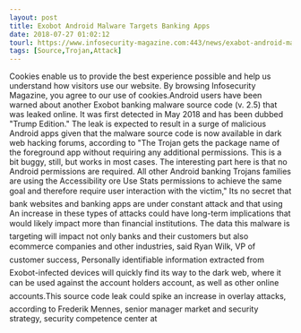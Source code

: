 ```yaml
---
layout: post
title: Exobot Android Malware Targets Banking Apps
date: 2018-07-27 01:02:12
tourl: https://www.infosecurity-magazine.com:443/news/exabot-android-malware-targets/
tags: [Source,Trojan,Attack]
---
```

Cookies enable us to provide the best experience possible and help us understand how visitors use our website. By browsing Infosecurity Magazine, you agree to our use of cookies.Android users have been warned about another Exobot banking malware source code (v. 2.5) that was leaked online. It was first detected in May 2018 and has been dubbed "Trump Edition." The leak is expected to result in a surge of malicious Android apps given that the malware source code is now available in dark web hacking forums, according to "The Trojan gets the package name of the foreground app without requiring any additional permissions. This is a bit buggy, still, but works in most cases. The interesting part here is that no Android permissions are required. All other Android banking Trojans families are using the Accessibility ore Use Stats permissions to achieve the same goal and therefore require user interaction with the victim," Its no secret that bank websites and banking apps are under constant attack and that using An increase in these types of attacks could have long-term implications that would likely impact more than financial institutions. The data this malware is targeting will impact not only banks and their customers but also ecommerce companies and other industries, said Ryan Wilk, VP of customer success, Personally identifiable information extracted from Exobot-infected devices will quickly find its way to the dark web, where it can be used against the account holders account, as well as other online accounts.This source code leak could spike an increase in overlay attacks, according to Frederik Mennes, senior manager market and security strategy, security competence center at 